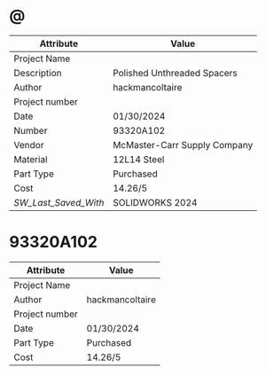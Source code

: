 # @
| Attribute | Value |
| ---  | ---     |
| Project Name |  |
| Description | Polished Unthreaded Spacers |
| Author | hackmancoltaire |
| Project number |  |
| Date | 01/30/2024 |
| Number | 93320A102 |
| Vendor | McMaster-Carr Supply Company |
| Material | 12L14 Steel |
| Part Type | Purchased |
| Cost | 14.26/5 |
| _SW_Last_Saved_With_ | SOLIDWORKS 2024 |
# 93320A102
| Attribute | Value |
| ---  | ---     |
| Project Name |  |
| Author | hackmancoltaire |
| Project number |  |
| Date | 01/30/2024 |
| Part Type | Purchased |
| Cost | 14.26/5 |
